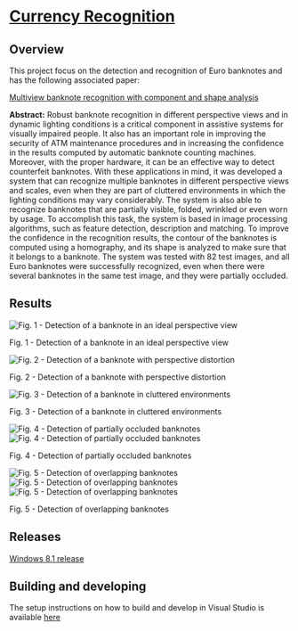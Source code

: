 # [Currency Recognition](http://carlosmccosta.github.io/Currency-Recognition/)


## Overview
This project focus on the detection and recognition of Euro banknotes and has the following associated paper:

[Multiview banknote recognition with component and shape analysis](https://www.researchgate.net/publication/260392128_Multiview_banknote_recognition_with_component_and_shape_analysis)

**Abstract:**
Robust banknote recognition in different perspective 
views and in dynamic lighting conditions is a critical component in 
assistive  systems  for  visually  impaired  people.  It  also  has  an 
important  role  in  improving  the  security  of  ATM  maintenance 
procedures  and  in  increasing  the  confidence  in  the  results
computed by  automatic banknote counting machines.  Moreover, 
with  the  proper  hardware,  it  can  be  an  effective  way  to  detect 
counterfeit  banknotes.  With  these  applications  in  mind,  it  was 
developed  a  system  that  can  recognize  multiple  banknotes  in 
different perspective views and scales, even when they are part of 
cluttered environments in which the lighting conditions may vary 
considerably. The system is also able to recognize banknotes that 
are partially visible, folded, wrinkled or even worn by usage.  To 
accomplish  this  task,  the  system  is  based  in  image  processing 
algorithms, such as feature detection, description and matching. 
To improve the confidence in the recognition results, the contour 
of the banknotes is computed using a homography, and its shape 
is analyzed to make sure that it belongs to a banknote. The system 
was  tested  with  82  test  images,  and  all  Euro  banknotes  were 
successfully recognized, even when there were several  banknotes 
in the same test image, and they were partially occluded.

## Results

![Fig. 1 - Detection of a banknote in an ideal perspective view](https://raw.github.com/carlosmccosta/Currency-Recognition/master/Results/Representative%20results/5__(5).jpg___SIFT-Detector_SIFT-Extractor_BF-Matcher_lowQualityImageDB_globalMatch__inliersMatches__0.jpg)

Fig. 1 - Detection of a banknote in an ideal perspective view


![Fig. 2 - Detection of a banknote with perspective distortion](https://raw.github.com/carlosmccosta/Currency-Recognition/master/Results/Representative%20results/5__(6).jpg___SURF-Detector_SURF-Extractor_BF-Matcher_lowQualityImageDB_globalMatch__inliersMatches__0.jpg)

Fig. 2 - Detection of a banknote with perspective distortion


![Fig. 3 - Detection of a banknote in cluttered environments](https://raw.github.com/carlosmccosta/Currency-Recognition/master/Results/Representative%20results/10__(9).jpeg___SIFT-Detector_SIFT-Extractor_BF-Matcher_lowQualityImageDB_globalMatch__inliersMatches__0.jpg)

Fig. 3 - Detection of a banknote in cluttered environments


![Fig. 4 - Detection of partially occluded banknotes](https://raw.github.com/carlosmccosta/Currency-Recognition/master/Results/Representative%20results/500.jpg___GFTT-Detector_SIFT-Extractor_BF-Matcher_dynamicQualityImageDB_globalMatch__inliersMatches__0.jpg)
![Fig. 4 - Detection of partially occluded banknotes](https://raw.github.com/carlosmccosta/Currency-Recognition/master/Results/Representative%20results/50__(13).jpg___SIFT-Detector_SIFT-Extractor_BF-Matcher_mediumQualityImageDB_globalMatch__inliersMatches__0.jpg)

Fig. 4 - Detection of partially occluded banknotes


![Fig. 5 - Detection of overlapping banknotes](https://raw.github.com/carlosmccosta/Currency-Recognition/master/Results/Representative%20results/10-20-50.jpg___SIFT-Detector_SIFT-Extractor_BF-Matcher_dynamicQualityImageDB_globalMatch__inliersMatches__1.jpg)
![Fig. 5 - Detection of overlapping banknotes](https://raw.github.com/carlosmccosta/Currency-Recognition/master/Results/Representative%20results/10-20-50.jpg___SIFT-Detector_SIFT-Extractor_BF-Matcher_dynamicQualityImageDB_globalMatch__inliersMatches__2.jpg)
![Fig. 5 - Detection of overlapping banknotes](https://raw.github.com/carlosmccosta/Currency-Recognition/master/Results/Representative%20results/10-20-50.jpg___SIFT-Detector_SIFT-Extractor_BF-Matcher_dynamicQualityImageDB_globalMatch__inliersMatches__0.jpg)

Fig. 5 - Detection of overlapping banknotes


## Releases
[Windows 8.1 release](https://github.com/carlosmccosta/Currency-Recognition/releases)



## Building and developing
The setup instructions on how to build and develop in Visual Studio is available [here](https://github.com/carlosmccosta/Currency-Recognition/blob/master/CurrencyRecognition/docs/Visual%20Studio%20configuration%20for%20OpenCV%202.4.8.txt)
